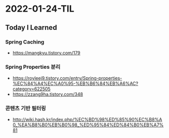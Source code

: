 # 2022-01-24-TIL

## Today I Learned

### Spring Caching

- https://mangkyu.tistory.com/179

### Spring Properties 분리

- https://royleej9.tistory.com/entry/Spring-properties-%EC%84%A4%EC%A0%95-%EB%B6%84%EB%A6%AC?category=622505
- https://zzang9ha.tistory.com/348

### 콘텐츠 기반 필터링

- http://wiki.hash.kr/index.php/%EC%BD%98%ED%85%90%EC%B8%A0_%EA%B8%B0%EB%B0%98_%ED%95%84%ED%84%B0%EB%A7%81